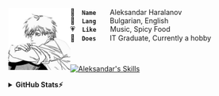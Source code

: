 <a href="#"><img align="left" width="125" height="125" src="assets/denji.png" alt="Denji"></a>

👤 **`Name`**  Aleksandar Haralanov
<br>
💬 **`Lang`**  Bulgarian, English
<br>
💗 **`Like`**  Music, Spicy Food
<br>
💼 **`Does`**  IT Graduate, Currently a hobby

<br>

<a href="#">![Aleksandar's Skills](https://skillicons.dev/icons?i=java,cs,cpp,html,css,bootstrap&theme=dark)</a>

<details>
  <summary><b>GitHub Stats⚡</b></summary>

  <a href="#">![Aleksandar's GitHub Stats](https://github-readme-stats.vercel.app/api?username=aleksandarharalanov&theme=github_dark&show_icons=true&hide_border=true&hide_title=true&include_all_commits=true&line_height=24)</a>
  <a href="#">![Aleksandar's Top Langs](https://github-readme-stats.vercel.app/api/top-langs/?username=aleksandarharalanov&layout=compact&theme=github_dark&hide_border=true&langs_count=20&hide_title=true)</a>
  <a href="#">![Aleksandar's Trophies](https://github-profile-trophy.vercel.app/?username=aleksandarharalanov&theme=darkhub&no-frame=true&no-bg=false)</a>
</details>

